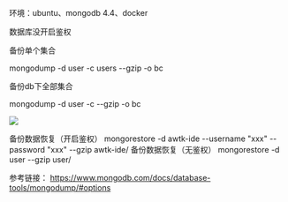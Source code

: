 环境：ubuntu、mongodb 4.4、docker

数据库没开启鉴权

备份单个集合

mongodump -d user -c users --gzip -o bc

备份db下全部集合

mongodump -d user -c --gzip -o bc

![](/jpg/企业微信截图_16605535659036.png)


备份数据恢复（开启鉴权）
mongorestore -d awtk-ide --username "xxx" --password "xxx" --gzip awtk-ide/
备份数据恢复（无鉴权）
mongorestore -d user --gzip user/


参考链接：
https://www.mongodb.com/docs/database-tools/mongodump/#options
